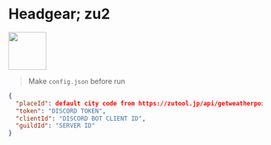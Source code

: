 # Headgear; zu2
<a href="https://discord.com/oauth2/authorize?client_id=1219698709978153111">
<img src="https://github.com/unlimish/headgear/assets/14168376/82679c7a-0d86-4d68-8b46-bff0dac5dccb" height="75px"></a>

> Make `config.json` before run

```json
{
  "placeId": default city code from https://zutool.jp/api/getweatherpoint/CITY_NAME_IN_JAPANESE,
  "token": "DISCORD TOKEN",
  "clientId": "DISCORD BOT CLIENT ID",
  "guildId": "SERVER ID"
}
```
